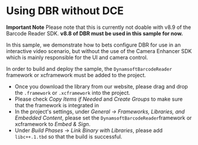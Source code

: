 # Using DBR without DCE

**Important Note**
Please note that this is currently not doable with v8.9 of the Barcode Reader SDK. **v8.8 of DBR must be used in this sample for now.**

In this sample, we demonstrate how to bets configure DBR for use in an interactive video scenario, but without the use of the Camera Enhancer SDK which is mainly responsible for the UI and camera control.

In order to build and deploy the sample, the `DynamsoftBarcodeReader` framework or xcframework must be added to the project. 
- Once you download the library from our website, please drag and drop the `.framework` or `.xcframework` into the project.
- Please check *Copy Items if Needed* and *Create Groups* to make sure that the framework is integrated in
- In the project's settings, under *General -> Frameworks, Libraries, and Embedded Content*, please set the `DynamsoftBarcodeReader`framework or xcframework to *Embed & Sign*.
- Under *Build Phases* -> *Link Binary with Libraries*, please add `libc++.1.tbd` so that the build is successful.
